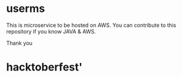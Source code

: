# userms

This is microservice to be hosted on AWS. You can contribute to this repository if you know JAVA & AWS.

Thank you

# hacktoberfest'
